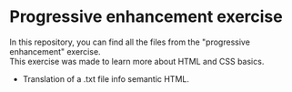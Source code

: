 # Progressive enhancement exercise

In this repository, you can find all the files from the "progressive enhancement" exercise.  
This exercise was made to learn more about HTML and CSS basics.

- Translation of a .txt file info semantic HTML.
